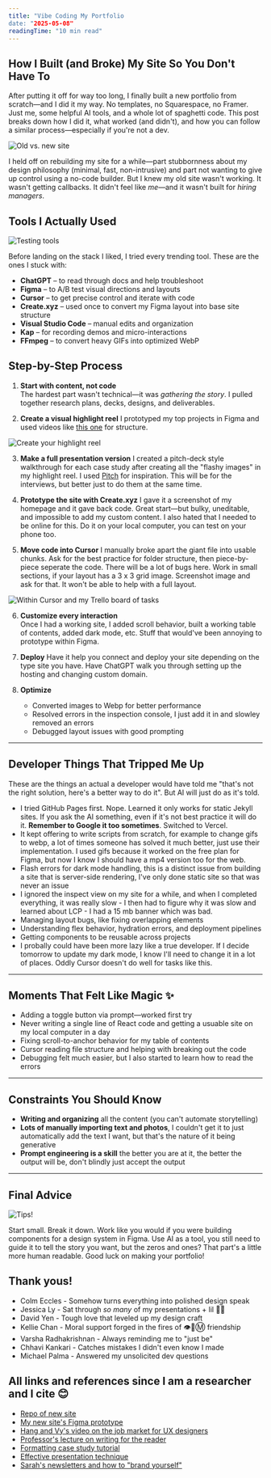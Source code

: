 ```yaml
---
title: "Vibe Coding My Portfolio
date: "2025-05-08"
readingTime: "10 min read"
---
```


## How I Built (and Broke) My Site So You Don't Have To

After putting it off for way too long, I finally built a new portfolio from scratch—and I did it my way. No templates, no Squarespace, no Framer. Just me, some helpful AI tools, and a whole lot of spaghetti code. This post breaks down how I did it, what worked (and didn't), and how you can follow a similar process—especially if you're not a dev.

![Old vs. new site](/images/blogs/vibe-coding-portfolio/old-new-site.jpg)

I held off on rebuilding my site for a while—part stubbornness about my design philosophy (minimal, fast, non-intrusive) and part not wanting to give up control using a no-code builder. But I knew my old site wasn't working. It wasn't getting callbacks. It didn't feel like *me*—and it wasn't built for *hiring managers*.

## Tools I Actually Used

![Testing tools](/images/blogs/vibe-coding-portfolio/create-vs-bolt.jpg)

Before landing on the stack I liked, I tried every trending tool. These are the ones I stuck with:

* **ChatGPT** – to read through docs and help troubleshoot
* **Figma** – to A/B test visual directions and layouts
* **Cursor** – to get precise control and iterate with code
* **Create.xyz** – used once to convert my Figma layout into base site structure
* **Visual Studio Code** – manual edits and organization
* **Kap** – for recording demos and micro-interactions
* **FFmpeg** – to convert heavy GIFs into optimized WebP

## Step-by-Step Process

1. **Start with content, not code**  
   The hardest part wasn't technical—it was *gathering the story*. I pulled together research plans, decks, designs, and deliverables.

2. **Create a visual highlight reel**
   I prototyped my top projects in Figma and used videos like [this one](https://www.youtube.com/watch?v=emSv9TTHZVY) for structure.

![Create your highlight reel](/images/blogs/vibe-coding-portfolio/gather-story.jpg)

3. **Make a full presentation version**
   I created a pitch-deck style walkthrough for each case study after creating all the "flashy images" in my highlight reel. I used [Pitch](https://pitch.com/) for inspiration. This will be for the interviews, but better just to do them at the same time.

4. **Prototype the site with Create.xyz**
   I gave it a screenshot of my homepage and it gave back code. Great start—but bulky, uneditable, and impossible to add my custom content. I also hated that I needed to be online for this. Do it on your local computer, you can test on your phone too.

5. **Move code into Cursor**
   I manually broke apart the giant file into usable chunks. Ask for the best practice for folder structure, then piece-by-piece seperate the code. There will be a lot of bugs here. Work in small sections, if your layout has a 3 x 3 grid image. Screenshot image and ask for that. It won't be able to help with a full layout.

![Within Cursor and my Trello board of tasks](/images/blogs/vibe-coding-portfolio/within-cursor.jpg)

6. **Customize every interaction**  
   Once I had a working site, I added scroll behavior, built a working table of contents, added dark mode, etc. Stuff that would've been annoying to prototype within Figma.

7. **Deploy**
   Have it help you connect and deploy your site depending on the type site you have. Have ChatGPT walk you through setting up the hosting and changing custom domain.

8. **Optimize**

   * Converted images to Webp for better performance
   * Resolved errors in the inspection console, I just add it in and slowley removed an errors
   * Debugged layout issues with good prompting

---

## Developer Things That Tripped Me Up
These are the things an actual a developer would have told me "that's not the right solution, here's a better way to do it". But AI will just do as it's told.

* I tried GitHub Pages first. Nope. Learned it only works for static Jekyll sites. If you ask the AI something, even if it's not best practice it will do it. **Remember to Google it too sometimes**. Switched to Vercel. 
* It kept offering to write scripts from scratch, for example to change gifs to webp, a lot of times someone has solved it much better, just use their implementation. I used gifs because it worked on the free plan for Figma, but now I know I should have a mp4 version too for the web.
* Flash errors for dark mode handling, this is a distinct issue from building a site that is server-side rendering, I've only done static site so that was never an issue
* I ignored the inspect view on my site for a while, and when I completed everything, it was really slow - I then had to figure why it was slow and learned about LCP - I had a 15 mb banner which was bad.
* Managing layout bugs, like fixing overlapping elements
* Understanding flex behavior, hydration errors, and deployment pipelines
* Getting components to be reusable across projects
* I probally could have been more lazy like a true developer. If I decide tomorrow to update my dark mode, I know I'll need to change it in a lot of places. Oddly Cursor doesn't do well for tasks like this. 

---

## Moments That Felt Like Magic ✨

* Adding a toggle button via prompt—worked first try
* Never writing a single line of React code and getting a usuable site on  my local computer in a day
* Fixing scroll-to-anchor behavior for my table of contents
* Cursor reading file structure and helping with breaking out the code
* Debugging felt much easier, but I also started to learn how to read the errors
---

## Constraints You Should Know

* **Writing and organizing** all the content (you can't automate storytelling)
* **Lots of manually importing text and photos**, I couldn't get it to just automatically add the text I want, but that's the nature of it being generative
* **Prompt engineering is a skill** the better you are at it, the better the output will be, don't blindly just accept the output

---

## Final Advice
![Tips!](/images/blogs/vibe-coding-portfolio/tips.jpg)

Start small. Break it down. Work like you would if you were building components for a design system in Figma. Use AI as a tool, you still need to guide it to tell the story you want, but the zeros and ones? That part's a little more human readable. Good luck on making your portfolio!

## Thank yous!

* Colm Eccles - Somehow turns everything into polished design speak
* Jessica Ly - Sat through *so many* of my presentations + lil 🧀💔
* David Yen - Tough love that leveled up my design craft
* Kellie Chan -  Moral support forged in the fires of 👁️🐝Ⓜ️ friendship
* Varsha Radhakrishnan - Always reminding me to "just be"
* Chhavi Kankari - Catches mistakes I didn't even know I made
* Michael Palma - Answered my unsolicited dev questions


## All links and references since I am a researcher and I cite 😊

* [Repo of new site](https://github.com/wailingwombat/portfolio-project)
* [My new site's Figma prototype](https://www.figma.com/proto/bo64SLrG2WwRX2UTaWSGzC/Portfolio-2024?page-id=611%3A13622&node-id=1117-16506&viewport=1743%2C343%2C0.12&t=BDdvFBJZPslhGVqf-1&scaling=scale-down-width&content-scaling=fixed&starting-point-node-id=1117%3A16506)
* [Hang and Vy's video on the job market for UX designers](https://youtu.be/PqdUQiv4PJM?t=2236)
* [Professor's lecture on writing for the reader](https://youtu.be/vtIzMaLkCaM?list=PLCadRh9rZJxff5lfylnRGqPPZr_VUEwAb&t=238)
* [Formatting case study tutorial](https://www.youtube.com/watch?v=emSv9TTHZVY&list=PLCadRh9rZJxff5lfylnRGqPPZr_VUEwAb&index=15&t=1122s)
* [Effective presentation technique](https://www.youtube.com/watch?v=dh0pJdgY6Lc&list=PLCadRh9rZJxff5lfylnRGqPPZr_VUEwAb&index=10)
* [Sarah's newsletters and how to "brand yourself"](https://www.sarahdoody.com/ux-resources/)
